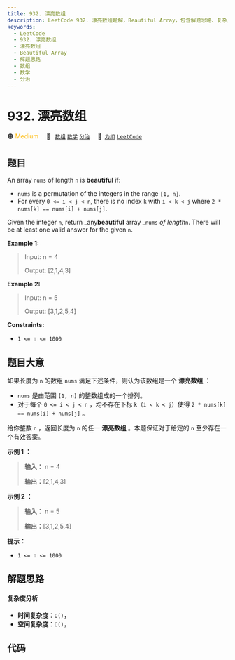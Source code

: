 ```yaml
---
title: 932. 漂亮数组
description: LeetCode 932. 漂亮数组题解，Beautiful Array，包含解题思路、复杂度分析以及完整的 JavaScript 代码实现。
keywords:
  - LeetCode
  - 932. 漂亮数组
  - 漂亮数组
  - Beautiful Array
  - 解题思路
  - 数组
  - 数学
  - 分治
---
```


# 932. 漂亮数组

🟠 <font color=#ffb800>Medium</font>&emsp; 🔖&ensp; [`数组`](/tag/array.md) [`数学`](/tag/math.md) [`分治`](/tag/divide-and-conquer.md)&emsp; 🔗&ensp;[`力扣`](https://leetcode.cn/problems/beautiful-array) [`LeetCode`](https://leetcode.com/problems/beautiful-array)

## 题目

An array `nums` of length `n` is **beautiful** if:

  * `nums` is a permutation of the integers in the range `[1, n]`.
  * For every `0 <= i < j < n`, there is no index `k` with `i < k < j` where `2 * nums[k] == nums[i] + nums[j]`.

Given the integer `n`, return _any**beautiful** array _`nums` _of length_`n`.
There will be at least one valid answer for the given `n`.



**Example 1:**

> Input: n = 4
> 
> Output: [2,1,4,3]

**Example 2:**

> Input: n = 5
> 
> Output: [3,1,2,5,4]

**Constraints:**

  * `1 <= n <= 1000`


## 题目大意

如果长度为 `n` 的数组 `nums` 满足下述条件，则认为该数组是一个 **漂亮数组** ：

  * `nums` 是由范围 `[1, n]` 的整数组成的一个排列。
  * 对于每个 `0 <= i < j < n` ，均不存在下标 `k`（`i < k < j`）使得 `2 * nums[k] == nums[i] + nums[j]` 。

给你整数 `n` ，返回长度为 `n` 的任一 **漂亮数组** 。本题保证对于给定的 `n` 至少存在一个有效答案。



**示例 1 ：**

> 
> 
> 
> 
> 
> **输入：** n = 4
> 
> **输出：**[2,1,4,3]
> 
> 

**示例 2 ：**

> 
> 
> 
> 
> 
> **输入：** n = 5
> 
> **输出：**[3,1,2,5,4]
> 
> 



**提示：**

  * `1 <= n <= 1000`




## 解题思路

#### 复杂度分析

- **时间复杂度**：`O()`，
- **空间复杂度**：`O()`，

## 代码

```javascript

```